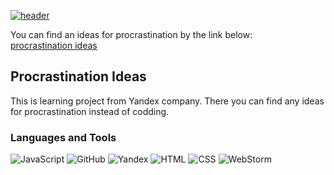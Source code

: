 [![header](https://github.com/laruse91/procrastination/blob/main/img/title.png?raw=true)](https://laruse-91-96ae5.web.app)  

You can find an ideas for procrastination by the link below:  
[procrastination ideas](https://laruse-91-96ae5.web.app)  

## Procrastination Ideas

This is learning project from Yandex company. There you can find any ideas for procrastination instead of codding. 


### Languages and Tools


![JavaScript](https://img.shields.io/badge/-JavaScript-%23DAF7A6?style=flat-square&logo=javaScript&logoColor=%23607d8b 'JavaScript')
![GitHub](https://img.shields.io/badge/-GitHub-%23212121?style=flat-square&logo=gitHub 'GitHub')
![Yandex](https://img.shields.io/badge/-Yandex-%23f00?style=flat-square&logo=yandex&logoColor=white 'Yandex')
![HTML](https://img.shields.io/badge/-HTML-%23ff8a65?style=flat-square&logo=html5&logoColor=white 'HTML')
![CSS](https://img.shields.io/badge/-CSS-%239575cd?style=flat-square&logo=css3&logoColor=white 'CSS')
![WebStorm](https://img.shields.io/badge/-WebStorm-%23607d8b?style=flat-square&logo=webstorm&logoColor=white 'WebStorm')
